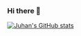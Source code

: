 ### Hi there 👋

[![Juhan's GitHub stats](https://github-readme-stats.vercel.app/api?username=pomonam)](https://github.com/anuraghazra/github-readme-stats)
